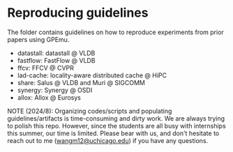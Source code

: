# Reproducing guidelines

The folder contains guidelines on how to reproduce experiments from prior papers using GPEmu.

- datastall: datastall @ VLDB
- fastflow: FastFlow @ VLDB
- ffcv: FFCV @ CVPR
- lad-cache: locality-aware distributed cache @ HiPC
- share: Salus @ VLDB and Muri @ SIGCOMM
- synergy: Synergy @ OSDI
- allox: Allox @ Eurosys

NOTE (2024/8): Organizing codes/scripts and populating guidelines/artifacts is time-consuming and dirty work.
We are always trying to polish this repo. However, since the students are all busy with internships
this summer, our time is limited. Please bear with us, and don't hesitate to reach out to me (wangm12@uchicago.edu)
if you have any questions.